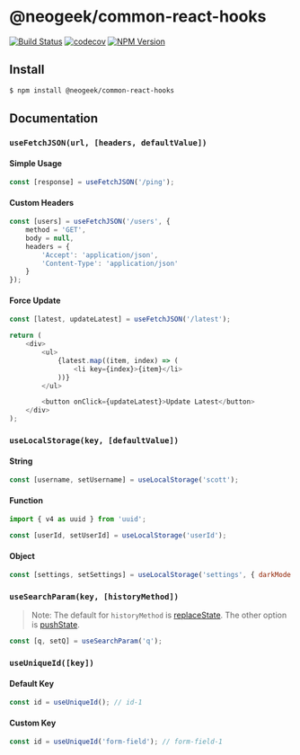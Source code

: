 # @neogeek/common-react-hooks

[![Build Status](https://travis-ci.com/neogeek/common-react-hooks.svg?branch=master)](https://travis-ci.com/neogeek/common-react-hooks)
[![codecov](https://codecov.io/gh/neogeek/common-react-hooks/branch/master/graph/badge.svg)](https://codecov.io/gh/neogeek/common-react-hooks)
[![NPM Version](http://img.shields.io/npm/v/@neogeek/common-react-hooks.svg?style=flat)](https://www.npmjs.org/package/@neogeek/common-react-hooks)

## Install

```bash
$ npm install @neogeek/common-react-hooks
```

## Documentation

### `useFetchJSON(url, [headers, defaultValue])`

#### Simple Usage

```javascript
const [response] = useFetchJSON('/ping');
```

#### Custom Headers

```javascript
const [users] = useFetchJSON('/users', {
    method = 'GET',
    body = null,
    headers = {
        'Accept': 'application/json',
        'Content-Type': 'application/json'
    }
});
```

#### Force Update

```javascript
const [latest, updateLatest] = useFetchJSON('/latest');

return (
    <div>
        <ul>
            {latest.map((item, index) => (
                <li key={index}>{item}</li>
            ))}
        </ul>

        <button onClick={updateLatest}>Update Latest</button>
    </div>
);
```

### `useLocalStorage(key, [defaultValue])`

#### String

```javascript
const [username, setUsername] = useLocalStorage('scott');
```

#### Function

```javascript
import { v4 as uuid } from 'uuid';

const [userId, setUserId] = useLocalStorage('userId');
```

#### Object

```javascript
const [settings, setSettings] = useLocalStorage('settings', { darkMode: true });
```

### `useSearchParam(key, [historyMethod])`

> Note: The default for `historyMethod` is [replaceState](https://developer.mozilla.org/en-US/docs/Web/API/History/replaceState). The other option is [pushState](https://developer.mozilla.org/en-US/docs/Web/API/History/pushState).

```javascript
const [q, setQ] = useSearchParam('q');
```

### `useUniqueId([key])`

#### Default Key

```javascript
const id = useUniqueId(); // id-1
```

#### Custom Key

```javascript
const id = useUniqueId('form-field'); // form-field-1
```
